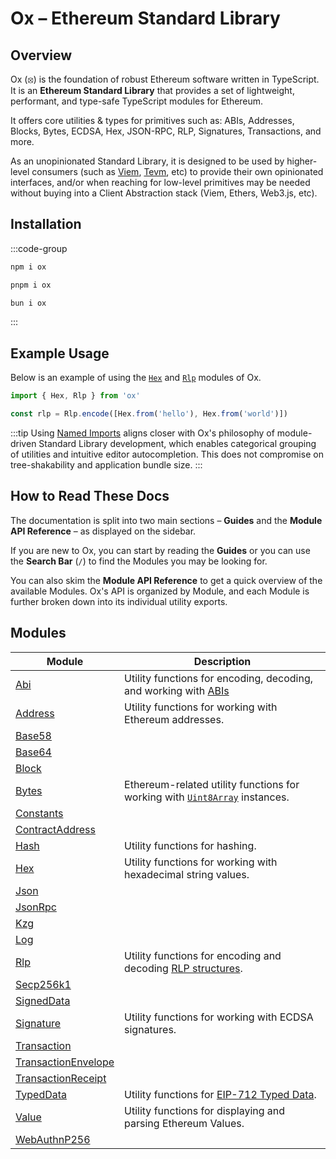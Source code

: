 # Ox – Ethereum Standard Library 

## Overview

Ox (⦻) is the foundation of robust Ethereum software written in TypeScript. It is an **Ethereum Standard Library** that provides a set of lightweight, performant, and type-safe TypeScript modules for Ethereum.

It offers core utilities & types for primitives such as: ABIs, Addresses, Blocks, Bytes, ECDSA, Hex, JSON-RPC, RLP, Signatures, Transactions, and more.

As an unopinionated Standard Library, it is designed to be used by higher-level consumers (such as [Viem](https://viem.sh), [Tevm](https://tevm.sh), etc) to provide their own opinionated interfaces, and/or when reaching for low-level primitives may be needed without buying into a Client Abstraction stack (Viem, Ethers, Web3.js, etc).

## Installation

:::code-group

```bash [npm]
npm i ox
```

```bash [pnpm]
pnpm i ox
```

```bash [bun]
bun i ox
```

:::

## Example Usage

Below is an example of using the [`Hex`](/api/hex) and [`Rlp`](/api/rlp) modules of Ox.

```ts twoslash
import { Hex, Rlp } from 'ox'

const rlp = Rlp.encode([Hex.from('hello'), Hex.from('world')])
```

:::tip
Using [Named Imports](#TODO) aligns closer with Ox's philosophy of module-driven Standard Library development, which enables categorical grouping of utilities and intuitive editor autocompletion. This does not compromise on tree-shakability and application bundle size.
:::

## How to Read These Docs

The documentation is split into two main sections – **Guides** and the **Module API Reference** – as displayed on the sidebar.

If you are new to Ox, you can start by reading the **Guides** or you can use the **Search Bar** (`/`) to find the Modules you may be looking for.

You can also skim the **Module API Reference** to get a quick overview of the available Modules. Ox's API is organized by Module, and each Module is further broken down into its individual utility exports.

## Modules

| Module                                          | Description                                                                                                                                                                |
| ----------------------------------------------- | -------------------------------------------------------------------------------------------------------------------------------------------------------------------------- |
| [Abi](/api/abi)                                 | Utility functions for encoding, decoding, and working with [ABIs](https://docs.soliditylang.org/en/latest/abi-spec.html)                                                   |
| [Address](/api/address)                         | Utility functions for working with Ethereum addresses.                                                                                                                     |
| [Base58](/api/base58)                           |                                                                                                                                                                            |
| [Base64](/api/base64)                           |                                                                                                                                                                            |
| [Block](/api/block)                             |                                                                                                                                                                            |
| [Bytes](/api/bytes)                             | Ethereum-related utility functions for working with [`Uint8Array`](https://developer.mozilla.org/en-US/docs/Web/JavaScript/Reference/Global_Objects/Uint8Array) instances. |
| [Constants](/api/constants)                     |                                                                                                                                                                            |
| [ContractAddress](/api/contractAddress)         |                                                                                                                                                                            |
| [Hash](/api/hash)                               | Utility functions for hashing.                                                                                                                                             |
| [Hex](/api/hex)                                 | Utility functions for working with hexadecimal string values.                                                                                                              |
| [Json](/api/json)                               |                                                                                                                                                                            |
| [JsonRpc](/api/jsonRpc)                         |                                                                                                                                                                            |
| [Kzg](/api/kzg)                                 |                                                                                                                                                                            |
| [Log](/api/log)                                 |                                                                                                                                                                            |
| [Rlp](/api/rlp)                                 | Utility functions for encoding and decoding [RLP structures](https://ethereum.org/en/developers/docs/data-structures-and-encoding/rlp/).                                   |
| [Secp256k1](/api/secp256k1)                     |                                                                                                                                                                            |
| [SignedData](/api/signedData)                   |                                                                                                                                                                            |
| [Signature](/api/signature)                     | Utility functions for working with ECDSA signatures.                                                                                                                       |
| [Transaction](/api/transaction)                 |                                                                                                                                                                            |
| [TransactionEnvelope](/api/transactionEnvelope) |                                                                                                                                                                            |
| [TransactionReceipt](/api/transactionReceipt)   |                                                                                                                                                                            |
| [TypedData](/api/typedData)                     | Utility functions for [EIP-712 Typed Data](https://eips.ethereum.org/EIPS/eip-712).                                                                                        |
| [Value](/api/value)                             | Utility functions for displaying and parsing Ethereum Values.                                                                                                              |
| [WebAuthnP256](/api/webauthn)                   |                                                                                                                                                                            |
